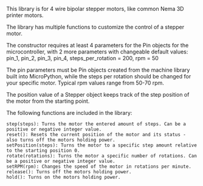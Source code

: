 This library is for 4 wire bipolar stepper motors, like common Nema 3D printer motors.

The library has multiple functions to customize the control of a stepper motor.

The constructor requires at least 4 parameters for the Pin objects for the microcontroller, with 2 more parameters with changeable default values:
  pin_1, pin_2, pin_3, pin_4, steps_per_rotation = 200, rpm = 50
  
The pin parameters must be Pin objects created from the machine library built into MicroPython, while the steps per rotation should be changed for your specific motor. Typical rpm values range from 50-70 rpm.

The position value of a Stepper object keeps track of the step position of the motor from the starting point.

The following functions are included in the library:

    step(steps): Turns the motor the entered amount of steps. Can be a positive or negative integer value.
    reset(): Resets the current position of the motor and its status - also turns off the motors holding power.
    setPosition(steps): Turns the motor to a specific step amount relative to the starting position 0.
    rotate(rotations): Turns the motor a specific number of rotations. Can be a positive or negative integer value.
    setRPM(rpm): Changes the speed of the motor in rotations per minute.
    release(): Turns off the motors holding power.
    hold(): Turns on the motors holding power.
